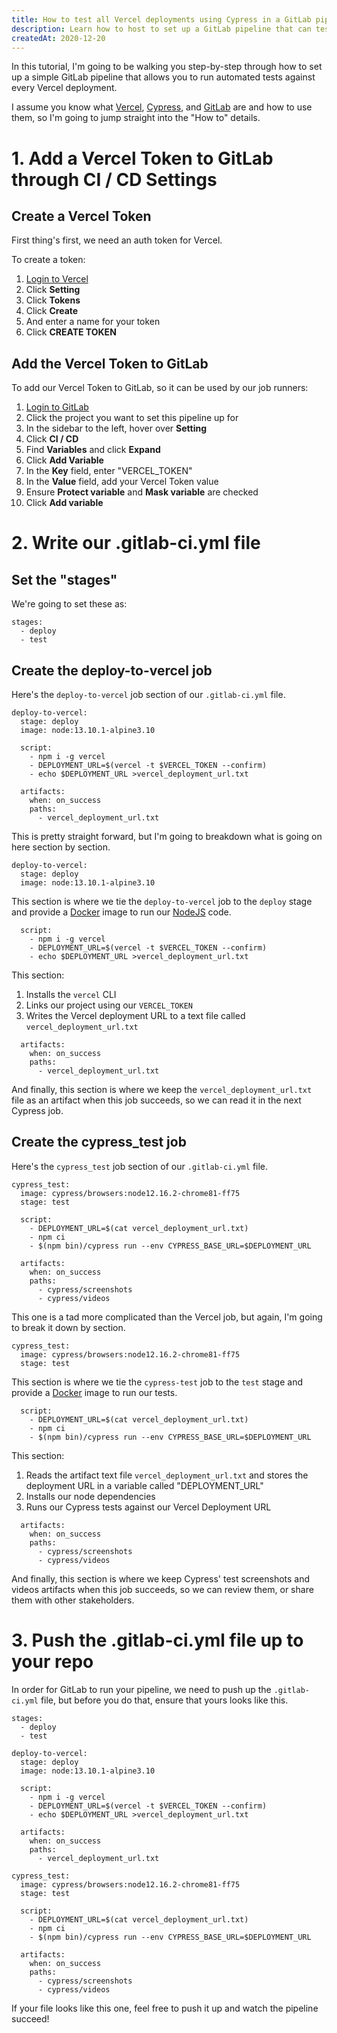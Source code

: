 ```yaml
---
title: How to test all Vercel deployments using Cypress in a GitLab pipeline
description: Learn how to host to set up a GitLab pipeline that can test every Vercel deployment using Cypress
createdAt: 2020-12-20
---
```


In this tutorial, I'm going to be walking you step-by-step through how to set up a simple GitLab pipeline that allows you to run automated tests against every Vercel deployment.

I assume you know what [Vercel](https://vercel.com), [Cypress](https://cypress.io), and [GitLab](https://gitlab.com) are and how to use them, so I'm going to jump straight into the "How to" details.

# 1. Add a Vercel Token to GitLab through CI / CD Settings

## Create a Vercel Token
First thing's first, we need an auth token for Vercel.

To create a token:
1. [Login to Vercel](https://vercel.com/login)
2. Click **Setting**
3. Click **Tokens**
4. Click **Create**
5. And enter a name for your token
6. Click **CREATE TOKEN**

## Add the Vercel Token to GitLab
To add our Vercel Token to GitLab, so it can be used by our job runners:
1. [Login to GitLab](https://gitlab.com/users/sign_in)
2. Click the project you want to set this pipeline up for
3. In the sidebar to the left, hover over **Setting**
4. Click **CI / CD**
5. Find **Variables** and click **Expand**
6. Click **Add Variable**
7. In the **Key** field, enter "VERCEL_TOKEN"
8. In the **Value** field, add your Vercel Token value
9. Ensure **Protect variable** and **Mask variable** are checked
10. Click **Add variable**

# 2. Write our .gitlab-ci.yml file
## Set the "stages"
We're going to set these as:
```
stages:
  - deploy
  - test
```

## Create the deploy-to-vercel job
Here's the `deploy-to-vercel` job section of our `.gitlab-ci.yml` file.
```
deploy-to-vercel:
  stage: deploy
  image: node:13.10.1-alpine3.10

  script:
    - npm i -g vercel
    - DEPLOYMENT_URL=$(vercel -t $VERCEL_TOKEN --confirm)
    - echo $DEPLOYMENT_URL >vercel_deployment_url.txt

  artifacts:
    when: on_success
    paths: 
      - vercel_deployment_url.txt
```

This is pretty straight forward, but I'm going to breakdown what is going on here section by section.

```
deploy-to-vercel:
  stage: deploy
  image: node:13.10.1-alpine3.10
```

This section is where we tie the `deploy-to-vercel` job to the `deploy` stage and provide a [Docker](https://www.docker.com/) image to run our [NodeJS](https://nodejs.org/en/) code.

```
  script:
    - npm i -g vercel
    - DEPLOYMENT_URL=$(vercel -t $VERCEL_TOKEN --confirm)
    - echo $DEPLOYMENT_URL >vercel_deployment_url.txt
```

This section: 
1. Installs the `vercel` CLI 
2. Links our project using our `VERCEL_TOKEN`
3. Writes the Vercel deployment URL to a text file called `vercel_deployment_url.txt`

```
  artifacts:
    when: on_success
    paths: 
      - vercel_deployment_url.txt
```

And finally, this section is where we keep the `vercel_deployment_url.txt` file as an artifact when this job succeeds, so we can read it in the next Cypress job.

## Create the cypress_test job
Here's the `cypress_test` job section of our `.gitlab-ci.yml` file.
```
cypress_test:
  image: cypress/browsers:node12.16.2-chrome81-ff75
  stage: test

  script:
    - DEPLOYMENT_URL=$(cat vercel_deployment_url.txt)
    - npm ci
    - $(npm bin)/cypress run --env CYPRESS_BASE_URL=$DEPLOYMENT_URL

  artifacts:
    when: on_success
    paths:
      - cypress/screenshots
      - cypress/videos
```
This one is a tad more complicated than the Vercel job, but again, I'm going to break it down by section.

```
cypress_test:
  image: cypress/browsers:node12.16.2-chrome81-ff75
  stage: test
```

This section is where we tie the `cypress-test` job to the `test` stage and provide a [Docker](https://www.docker.com/) image to run our tests.

```
  script:
    - DEPLOYMENT_URL=$(cat vercel_deployment_url.txt)
    - npm ci
    - $(npm bin)/cypress run --env CYPRESS_BASE_URL=$DEPLOYMENT_URL
```

This section: 
1. Reads the artifact text file `vercel_deployment_url.txt` and stores the deployment URL in a variable called "DEPLOYMENT_URL"
2. Installs our node dependencies
3. Runs our Cypress tests against our Vercel Deployment URL

```
  artifacts:
    when: on_success
    paths:
      - cypress/screenshots
      - cypress/videos
```

And finally, this section is where we keep Cypress' test screenshots and videos artifacts when this job succeeds, so we can review them, or share them with other stakeholders.

# 3. Push the .gitlab-ci.yml file up to your repo
In order for GitLab to run your pipeline, we need to push up the `.gitlab-ci.yml` file, but before you do that, ensure that yours looks like this.

```
stages:
  - deploy
  - test

deploy-to-vercel:
  stage: deploy
  image: node:13.10.1-alpine3.10

  script:
    - npm i -g vercel
    - DEPLOYMENT_URL=$(vercel -t $VERCEL_TOKEN --confirm)
    - echo $DEPLOYMENT_URL >vercel_deployment_url.txt

  artifacts:
    when: on_success
    paths: 
      - vercel_deployment_url.txt

cypress_test:
  image: cypress/browsers:node12.16.2-chrome81-ff75
  stage: test

  script:
    - DEPLOYMENT_URL=$(cat vercel_deployment_url.txt)
    - npm ci
    - $(npm bin)/cypress run --env CYPRESS_BASE_URL=$DEPLOYMENT_URL

  artifacts:
    when: on_success
    paths:
      - cypress/screenshots
      - cypress/videos
```

If your file looks like this one, feel free to push it up and watch the pipeline succeed!
